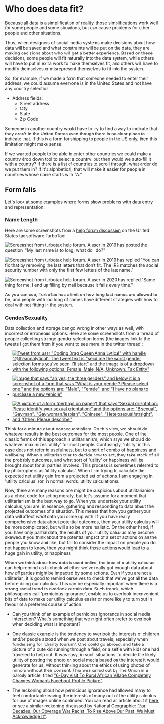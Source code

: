 # Who does data fit?
Because all data is a simplification of reality, those simplifications work well for some people and some situations, but can cause problems for other people and other situations.

Thus, when designers of social media systems make decisions about how data will be saved and what constraints will be put on the data, they are making decisions about who will get a better experience. Based on these decisions, some people will fit naturally into the data system, while others will have to put in extra work to make themselves fit, and others will have to modify themselves or misrepresent themselves to fit into the system.

So, for example, if we made a form that someone needed to enter their address, we could assume everyone is in the United States and not have any country selection.
- Address fields:
  - Street address
  - City
  - State
  - Zip Code

Someone in another country would have to try to find a way to indicate that they aren't in the United States even though there is no clear place to indicate that. If this is a form for shipping to people in the US only, then this limitation might make sense.

If we wanted people to be able to enter other countries we could make a country drop down tool to select a country, but then would we auto-fill it with a country? If there is a list of countries to scroll through, what order do we put them in? If it's alphbetical, that will make it easier for people in countries whose name starts with "A."


## Form fails
Let's look at some examples where forms show problems with data entry and representation:

### Name Length
Here are some screenshots from a [help forum discussion](https://ttlc.intuit.com/community/taxes/discussion/my-last-name-is-to-long-what-do-i-do/00/655670) on the United States tax software TurboTax:

![Screenshot from turbotax help forum. A user in 2019 has posted the question: "My last name is to long, what do I do?"](tax_name1.png)

![Screenshot from turbotax help forum. A user in 2019 has replied "You can fix that by removing the last letters that don't fit. The IRS matches the social security number with only the first few letters of the last name."](tax_name2.png)

![Screenshot from turbotax help forum. A user in 2020 has replied "Same thing for me. I end up filling by mail because it fails every time."](tax_name3.png)

As you can see, TurboTax has a limit on how long last names are allowed to be, and people with too long of names have different strategies with how to deal with not fitting in the system.

### Gender/Sexuality
Data collection and storage can go wrong in other ways as well, with incorrect or erroneous options. Here are some screenshots from a thread of people collecting strange gender selection forms (the images link to the tweets I got them from if you want to see more in the twitter thread):

- [![Tweet from user "Coding Drag Queen Anna Lytical" with handle "@theannalytical". The tweet text is "send me the worst gender selection forms you've seen, I'll start" and the image is of a dropdown with the following options: Female, Male, N/A, Unknown, Tax Entity"](gender_select1.png)](https://twitter.com/theannalytical/status/1349392166716657664?s=20)

- [![image that says "ah yes, the three genders" and below it is a screenshot of a form that says "What is your gender? Please select one." and the options are: "Male", "Female", and "I have no plans to purchase a new vehicle"](gender_select2.png)](https://twitter.com/annabookwriter/status/1349410399574102016?s=20)

- [![A picture of a form (perhaps on paper?) that says "Sexual orientation: Please identify your sexual orientation:" and the options are: "Bisexual", "Gay man", "Gay woman/lesbian", "Chinese", "Heterosexual/straight", and "Other: Please describe:"](gender_select3.png)](https://twitter.com/324_B21/status/1349560223447408641?s=20)

Think for a minute about consequentialism. On this view, we should do whatever results in the best outcomes for the most people. One of the classic forms of this approach is utilitarianism, which says we should do whatever maximizes 'utility' for most people. Confusingly, 'utility' in this case does not refer to usefulness, but to a sort of combo of happiness and wellbeing. When a utilitarian tries to decide how to act, they take stock of all the probably outcomes, and what sort of 'utility' or happiness will be brought about for all parties involved. This process is sometimes referred to by philosophers as 'utility calculus'. When I am trying to calculate the expected net utility gain from a projected set of actions, I am engaging in 'utility calculus' (or, in normal words, utility calculations).

Now, there are many reasons one might be suspicious about utilitarianism as a cheat code for acting morally, but let's assume for a moment that utilitarianism is the best way to go. When you undertake your utility calculus, you are, in essence, gathering and responding to data about the projected outcomes of a situation. This means that _how_ you gather your data will affect _what_ data you come up with. If you have really comprehensive data about potential outcomes, then your utility calculus will be more complicated, but will also be more realistic. On the other hand, if you have only partial data, the results of your utility calculus may become skewed. If you think about the potential impact of a set of actions on all the people you know and like, but fail to consider the impact on people you do not happen to know, then you might think those actions would lead to a huge gain in utility, or happiness.

When we think about how data is used online, the idea of a utility calculus can help remind us to check whether we've really got enough data about how _all_ parties might be impacted by some actions. Even if you are not a utilitarian, it is good to remind ourselves to check that we've got all the data before doing our calculus. This can be especially important when there is a strong social trend to overlook certain data. Such trends, which philosophers call 'pernicious ignorance', enable us to overlook inconvenient bits of data to make our utility calculus easier or more likely to turn out in favour of a preferred course of action.

- Can you think of an example of pernicious ignorance in social media interaction? What's something that we might often prefer to overlook when deciding what is important?

- One classic example is the tendency to overlook the interests of children and/or people abroad when we post about travels, especially when fundraising for 'charity tourism'. One could go abroad, and take a picture of a cute kid running through a field, or a selfie with kids one had travelled to help out. It was easy, in such situations, to decide the likely utility of posting the photo on social media based on the interest it would generate for us, without thinking about the ethics of using photos of minors without their consent. This was called out by The Onion in a parody article, titled ["6-Day Visit To Rural African Village Completely Changes Woman’s Facebook Profile Picture"](https://www.theonion.com/6-day-visit-to-rural-african-village-completely-changes-1819576037).
- The reckoning about how pernicious ignorance had allowed many to feel comfortable leaving the interests of many out of the utility calculus for use of images online continued. You can read an article about it [here](https://kinder.world/articles/you/the-dark-side-of-voluntourism-selfies-18537), or see a similar reckoning discussed by National Geographic: ["For Decades, Our Coverage Was Racist. To Rise Above Our Past, We Must Acknowledge It"](https://www.nationalgeographic.com/magazine/article/from-the-editor-race-racism-history?fbclid=IwAR31W9omBRSpAoBfELctDjLwzWwDx6wpb_99LHkEz7fDwDco4afkEQlL8PE).
